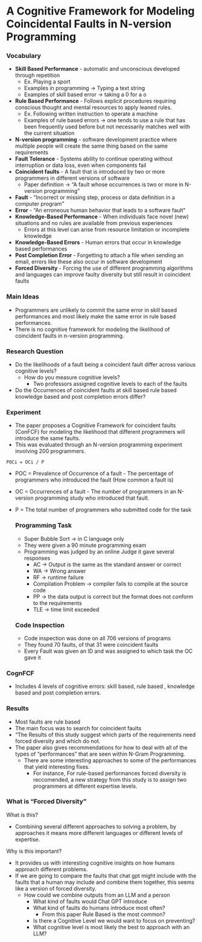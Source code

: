# A Cognitive Framework for Modeling Coincidental Faults in N-version Programming

### Vocabulary

- **Skill Based Performance** - automatic and unconscious developed through repetition
    - Ex. Playing a sport
    - Examples in programming → Typing a text string
    - Examples of skill based error → taking a 0 for a o
- **Rule Based Performance** - Follows explicit procedures requiring conscious thought and mental resources to apply leaned rules.
    - Ex. Following written instruction to operate a machine
    - Examples of rule based errors → one tends to use a rule that has been frequently used before but not necessarily matches well with the current situation
- **N-version programming** - software development practice where multiple people will create the same thing based on the same requirements
- **Fault Tolerance** - Systems ability to continue operating without interruption or data loss, even when components fail
- **Coincident faults** - A fault that is introduced by two or more programmers in different versions of software
    - Paper definition → “A fault whose occurrences is two or more in N-version programming”
- **Fault** - “Incorrect or missing step, process or data definition in a computer program”
- **Error** - “An erroneous human behavior that leads to a software fault”
- **Knowledge-Based Performance** - When individuals face novel (new) situations and no rules are available from previous experiences
    - Errors at this level can arise from resource limitation or incomplete knowledge
- **Knowledge-Based Errors** - Human errors that occur in knowledge based performances
- **Post Completion Error** - Forgetting to attach a file when sending an email, errors like these also occur in software development
- **Forced Diversity** - Forcing the use of different programming algorithms and languages can improve faulty diversity but still result in coincident faults

### Main Ideas

- Programmers are unlikely to commit the same error in skill based performances and most likely make the same error in rule based performances.
- There is no cognitive framework for modeling the likelihood of coincident faults in n-version programming.

### Research Question

- Do the likelihoods of a fault being a coincident fault differ across various cognitive levels?
    - How do you measure cognitive levels?
        - Two professors assigned cognitive levels to each of the faults
- Do the Occurrences of coincident faults at skill based rule based knowledge based and post completion errors differ?

### Experiment

- The paper proposes a Cognitive Framework for coincident faults (ConFCF) for modeling the likelihood that different programmers will introduce the same faults.
- This was evaluated through an N-version programming experiment involving 200 programmers.

`POCi = OCi / P`

- POC = Prevalence of Occurrence of a fault - The percentage of programmers who introduced the fault (How common a fault is)
- OC = Occurrences of a fault - The number of programmers in an N-version programming study who introduced that fault.
- P = The total number of programmers who submitted code for the task
    
    ### Programming Task
    
    - Super Bubble Sort → in C language only
    - They were given a 90 minute programming exam
    - Programming was judged by an online Judge it gave several responses
        - AC → Output is the same as the standard answer  or correct
        - WA → Wrong answer
        - RF → runtime failure
        - Compilation Problem → compiler fails to compile at the source code
        - PP → the data output is correct but the format does not conform to the requirements
        - TLE → time limit exceeded
    
    ### Code Inspection
    
    - Code inspection was done on all 706 versions of programs
    - They found 70 faults, of that 31 were coincident faults
    - Every Fault was given an ID and was assigned to which task the OC gave it

### CognFCF

- Includes 4 levels of cognitive errors: skill based, rule based , knowledge based and post completion errors.

### Results

- Most faults are rule based
- The main focus was to search for coincident faults
- “The Results of this study suggest which parts of the requirements need forced diversity and which do not.
- The paper also gives recommendations for how to deal with all of the types of “performances” that are seen within N-Gram Programming.
    - There are some interesting approaches to some of the performances that yield interesting fixes.
        - For instance, For rule-based performances forced diversity is reccomended, a new strategy from this study is to assign two programmers at different expertise levels.

### What is “Forced Diversity”

What is this? 

- Combining several different approaches to solving a problem, by approaches it means more different languages or different levels of expertise.

Why is this important?

- It provides us with interesting cognitive insights on how humans approach different problems.
- If we are going to compare the faults that chat gpt might include with the faults that a human may include and combine them together, this seems like a version of forced diversity.
    - How could we combine outputs from an LLM and a person
        - What kind of faults would Chat GPT introduce
        - What kind of faults do humans introduce most often?
            - From this paper Rule Based is the most common?
        - Is there a Cognitive Level we would want to focus on preventing?
        - What cognitive level is most likely the best to approach with an LLM?
